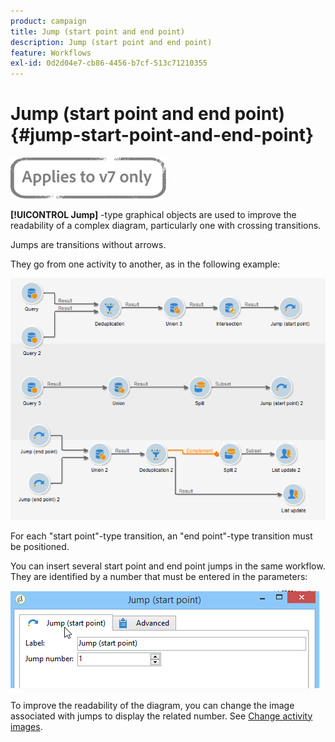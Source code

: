 ```yaml
---
product: campaign
title: Jump (start point and end point)
description: Jump (start point and end point)
feature: Workflows
exl-id: 0d2d04e7-cb86-4456-b7cf-513c71210355
---
```

# Jump (start point and end point){#jump-start-point-and-end-point}

![](../../assets/v7-only.svg)

 **[!UICONTROL Jump]** -type graphical objects are used to improve the readability of a complex diagram, particularly one with crossing transitions.

Jumps are transitions without arrows.

They go from one activity to another, as in the following example:

![](assets/s_user_segmentation_jump_sample.png)

For each "start point"-type transition, an "end point"-type transition must be positioned.

You can insert several start point and end point jumps in the same workflow. They are identified by a number that must be entered in the parameters:

![](assets/s_user_segmentation_jump_in.png)

To improve the readability of the diagram, you can change the image associated with jumps to display the related number. See [Change activity images](managing-activity-images.md).
